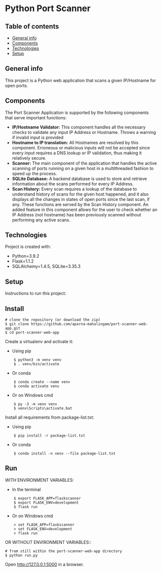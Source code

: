 Python Port Scanner
=====================

## Table of contents
* [General info](#general-info)
* [Components](#components)
* [Technologies](#technologies)
* [Setup](#setup)

## General info
This project is a Python web application that scans a given IP/Hostname for open ports.

## Components
The Port Scanner Application is supported by the following components that serve important functions:
- **IP/Hostname Validator:** This component handles all the necessary checks to validate any input IP Address or Hostname. Throws a warning if invalid input is provided
- **Hostname to IP translation:** All Hostnames are resolved by this component. Erroneous or malicious inputs will not be accepted since every input requires a DNS lookup or IP validation, thus making it relatively secure. 
- **Scanner:** The main component of the application that handles the active scanning of ports running on a given host in a multithreaded fashion to speed up the process.
- **SQLite Database:** A backend database is used to store and retrieve information about the scans performed for every IP Address.
- **Scan History:** Every scan requires a lookup of the database to understand history of scans for the given host happened, and it also displays all the changes in states of open ports since the last scan, if any. These functions are served by the Scan History component. An added feature in this component allows for the user to check whether an IP Address (not hostname) has been previously scanned without performing any active scans. 
	
## Technologies
Project is created with:
* Python=3.9.2
* Flask=1.1.2
* SQLAlchemy=1.4.5, SQLite=3.35.3
	
## Setup
Instructions to run this project:

Install
-------

    # clone the repository (or download the zip)
    $ git clone https://github.com/aparna-mahalingam/port-scanner-web-app.git
    $ cd port-scanner-web-app

Create a virtualenv and activate it:

* Using pip
```
    $ python3 -m venv venv
    $ . venv/bin/activate
```
* Or conda
```
    $ conda create --name venv
    $ conda activate venv
```
* Or on Windows cmd
```
    $ py -3 -m venv venv
    $ venv\Scripts\activate.bat
```
Install all requirements from package-list.txt:

* Using pip
```
    $ pip install -r package-list.txt
```
* Or conda
```
    $ conda install -n venv --file package-list.txt
```
Run
---

_WITH_ ENVIRONMENT VARIABLES:

* In the terminal
```
    $ export FLASK_APP=flaskscanner
    $ export FLASK_ENV=development
    $ flask run
```
* Or on Windows cmd
```
    > set FLASK_APP=flaskscanner
    > set FLASK_ENV=development
    > flask run
```
OR WITHOUT ENVIRONMENT VARIABLES::

    # from still within the port-scanner-web-app directory
    $ python run.py
    

Open http://127.0.0.1:5000 in a browser.
